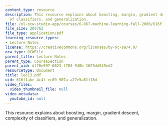 ```yaml
---
content_type: resource
description: This resource explains about boosting, margin, gradient descent, complexity
  of classifiers, and generalization.
file: /ol-ocw-studio-app/courses/6-867-machine-learning-fall-2006/616f1abe4c4fec09907aa27e5a81f18d_lec13.pdf
file_size: 203762
file_type: application/pdf
learning_resource_types:
- Lecture Notes
license: https://creativecommons.org/licenses/by-nc-sa/4.0/
ocw_type: OCWFile
parent_title: Lecture Notes
parent_type: CourseSection
parent_uid: df76e597-6023-f703-940b-1629dd549ed2
resourcetype: Document
title: lec13.pdf
uid: 616f1abe-4c4f-ec09-907a-a27e5a81f18d
video_files:
  video_thumbnail_file: null
video_metadata:
  youtube_id: null
---
```

This resource explains about boosting, margin, gradient descent, complexity of classifiers, and generalization.